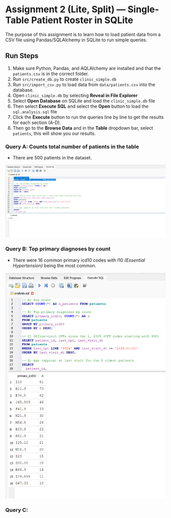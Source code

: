 # Assignment 2 (Lite, Split) — Single-Table Patient Roster in SQLite

The purpose of this assignment is to learn how to load patient data from a CSV file using Pandas/SQLAlchemy in SQLite to run simple queries. 

## Run Steps
1. Make sure Python, Pandas, and AQLAlchemy are installed and that the `patients.csv` is in the correct folder. 
2. Run `src/create_db.py` to create `clinic_simple.db` 
3. Run `src/import_csv.py` to load data from `data/patients.csv` into the database.
4. Open `clinic_simple.db` by selecting **Reveal in File Explorer**
5. Select **Open Database** on SQLite and load the `clinic_simple.db` file
6. Then select **Execute SQL** and select the **Open** button to load the `sql.analysis.sql` file 
7. Click the **Execute** button to run the queries line by line to get the results for each section (A-D).
8. Then go to the **Browse Data** and in the **Table** dropdown bar, select `patients`, this will show you our results. 

### Query A: Counts total number of patients in the table
- There are 500 patients in the dataset. 

![Query A](health-sqlite-lite/images/query_a.png)

### Query B: Top primary diagnoses by count
- There were 16 common primary icd10 codes with I10 *(Essential Hypertension)* being the most common.

![Query B](health-sqlite-lite/images/query_b.png)

### Query C: 
